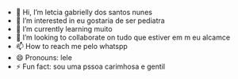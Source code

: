 - 👋 Hi, I’m letcia gabrielly dos santos nunes
- 👀 I’m interested in eu gostaria de ser pediatra 
- 🌱 I’m currently learning muito
- 💞️ I’m looking to collaborate on tudo que estiver em m eu alcamce 
- 📫 How to reach me pelo whatspp
- 😄 Pronouns: lele
- ⚡ Fun fact: sou uma pssoa carimhosa e gentil

<!---
leleph1234/leleph1234 is a ✨ special ✨ repository because its `README.md` (this file) appears on your GitHub profile.
You can click the Preview link to take a look at your changes.
--->
